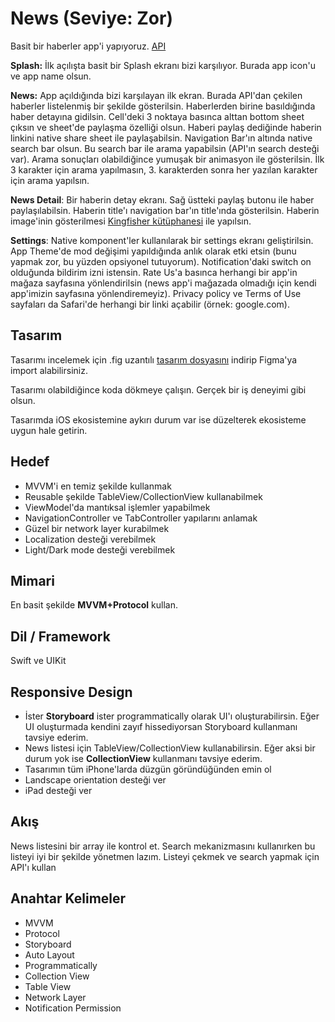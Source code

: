 # News (Seviye: Zor)
Basit bir haberler app'i yapıyoruz. [API](https://newsapi.org/s/google-news-api)

**Splash:** İlk açılışta basit bir Splash ekranı bizi karşılıyor. Burada app icon'u ve app name olsun. 

**News:** App açıldığında bizi karşılayan ilk ekran. Burada API'dan çekilen haberler listelenmiş bir şekilde gösterilsin. Haberlerden birine basıldığında haber detayına gidilsin. Cell'deki 3 noktaya basınca alttan bottom sheet çıksın ve sheet'de paylaşma özelliği olsun. Haberi paylaş dediğinde haberin linkini native share sheet ile paylaşabilsin.
Navigation Bar'ın altında native search bar olsun. Bu search bar ile arama yapabilsin (API'ın search desteği var). Arama sonuçları olabildiğince yumuşak bir animasyon ile gösterilsin. İlk 3 karakter için arama yapılmasın, 3. karakterden sonra her yazılan karakter için arama yapılsın.

**News Detail**: Bir haberin detay ekranı. Sağ üstteki paylaş butonu ile haber paylaşılabilsin. Haberin title'ı navigation bar'ın title'ında gösterilsin. Haberin image'inin gösterilmesi [Kingfisher kütüphanesi](https://github.com/onevcat/Kingfisher) ile yapılsın.

**Settings**: Native komponent'ler kullanılarak bir settings ekranı geliştirilsin. App Theme'de mod değişimi yapıldığında anlık olarak etki etsin (bunu yapmak zor, bu yüzden opsiyonel tutuyorum). Notification'daki switch on olduğunda bildirim izni istensin. Rate Us'a basınca herhangi bir app'in mağaza sayfasına yönlendirilsin (news app'i mağazada olmadığı için kendi app'imizin sayfasına yönlendiremeyiz). Privacy policy ve Terms of Use sayfaları da Safari'de herhangi bir linki açabilir (örnek: google.com).

## Tasarım
Tasarımı incelemek için .fig uzantılı [tasarım dosyasını](https://github.com/icommunitycomtr/reminder/blob/main/iCommunity-News.fig) indirip Figma'ya import alabilirsiniz.

Tasarımı olabildiğince koda dökmeye çalışın. Gerçek bir iş deneyimi gibi olsun.

Tasarımda iOS ekosistemine aykırı durum var ise düzelterek ekosisteme uygun hale getirin.

## Hedef
- MVVM'i en temiz şekilde kullanmak
- Reusable şekilde TableView/CollectionView kullanabilmek
- ViewModel'da mantıksal işlemler yapabilmek
- NavigationController ve TabController yapılarını anlamak
- Güzel bir network layer kurabilmek
- Localization desteği verebilmek
- Light/Dark mode desteği verebilmek

## Mimari
En basit şekilde **MVVM+Protocol** kullan.

## Dil / Framework
Swift ve UIKit

## Responsive Design
- İster **Storyboard** ister programmatically olarak UI'ı oluşturabilirsin. Eğer UI oluşturmada kendini zayıf hissediyorsan Storyboard kullanmanı tavsiye ederim.
- News listesi için TableView/CollectionView kullanabilirsin. Eğer aksi bir durum yok ise **CollectionView** kullanmanı tavsiye ederim.
- Tasarımın tüm iPhone'larda düzgün göründüğünden emin ol
- Landscape orientation desteği ver
- iPad desteği ver

## Akış
News listesini bir array ile kontrol et. Search mekanizmasını kullanırken bu listeyi iyi bir şekilde yönetmen lazım. Listeyi çekmek ve search yapmak için API'ı kullan

## Anahtar Kelimeler
- MVVM
- Protocol
- Storyboard
- Auto Layout
- Programmatically
- Collection View
- Table View
- Network Layer
- Notification Permission
